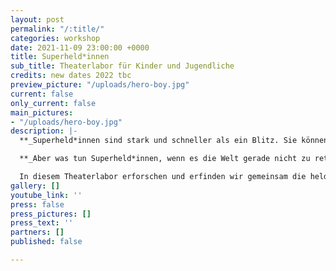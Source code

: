 ```yaml
---
layout: post
permalink: "/:title/"
categories: workshop
date: 2021-11-09 23:00:00 +0000
title: Superheld*innen
sub_title: Theaterlabor für Kinder und Jugendliche
credits: new dates 2022 tbc
preview_picture: "/uploads/hero-boy.jpg"
current: false
only_current: false
main_pictures:
- "/uploads/hero-boy.jpg"
description: |-
  **_Superheld*innen sind stark und schneller als ein Blitz. Sie können Gedanken lesen oder durch Wände sehen. Sie können fliegen oder von Hochhaus zu Hochhaus springen. Ihr Mission: die Menschen und die Welt zu retten. Mit ihren spektakulären Outfits sind sie unverkennbar! Und dann gibt es noch diese Bösewichte, die ihnen immer wieder in die Quere kommen._**

  **_Aber was tun Superheld*innen, wenn es die Welt gerade nicht zu retten gibt? Und was ist wohl ihr Lieblingsessen? Und können sie eigentlich auch Schnupfen bekommen?_**

  In diesem Theaterlabor erforschen und erfinden wir gemeinsam die heldenhaften Abenteuer deines*_r ganz persönlichen Superheld*_in. Du wirst deine eigene Superkraft entdecken, gestaltest dir deine eigene Maske und schon kann die Welt gerettet werden.
gallery: []
youtube_link: ''
press: false
press_pictures: []
press_text: ''
partners: []
published: false

---
```

